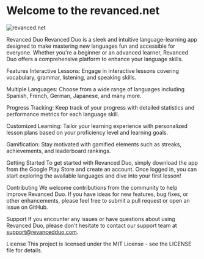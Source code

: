 # Welcome to the revanced.net

![revanced.net](https://revanced.net/assets/img/android-chrome-192x192.png)

Revanced Duo
Revanced Duo is a sleek and intuitive language-learning app designed to make mastering new languages fun and accessible for everyone. Whether you're a beginner or an advanced learner, Revanced Duo offers a comprehensive platform to enhance your language skills.

Features
Interactive Lessons: Engage in interactive lessons covering vocabulary, grammar, listening, and speaking skills.

Multiple Languages: Choose from a wide range of languages including Spanish, French, German, Japanese, and many more.

Progress Tracking: Keep track of your progress with detailed statistics and performance metrics for each language skill.

Customized Learning: Tailor your learning experience with personalized lesson plans based on your proficiency level and learning goals.

Gamification: Stay motivated with gamified elements such as streaks, achievements, and leaderboard rankings.

Getting Started
To get started with Revanced Duo, simply download the app from the Google Play Store and create an account. Once logged in, you can start exploring the available languages and dive into your first lesson!

Contributing
We welcome contributions from the community to help improve Revanced Duo. If you have ideas for new features, bug fixes, or other enhancements, please feel free to submit a pull request or open an issue on GitHub.

Support
If you encounter any issues or have questions about using Revanced Duo, please don't hesitate to contact our support team at support@revancedduo.com.

License
This project is licensed under the MIT License - see the LICENSE file for details.
